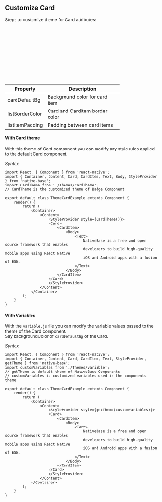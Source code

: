 ## Customize Card

Steps to customize theme for Card attributes:
<br />


<table>
  <thead>
    <tr style="border-style: hidden">
      <th style="border-style: hidden"><div style="background: url(https://docs-v2.nativebase.io/docs/assets/iphone.png) no-repeat; padding: 63px 20px 100px 18px; width: 292px"><img src="{{('https://docs-v2.nativebase.io/docs/assets/ios/guide/theme-card.png')}}" alt="" /></div></th>
    </tr>
  </thead>
</table>

<table class = "table table-hover" style="width: 75%; ">
        <thead>
            <tr>
                <th>Property</th>
                <th>Description</th>
            </tr>
        </thead>
        <tbody>
            <tr>
                <td>cardDefaultBg</td>
                <td>Background color for card item</td>
            </tr>
            <tr>
                <td>listBorderColor</td>
                <td>Card and CardItem border color</td>
            </tr>
            <tr>
                <td>listItemPadding</td>
                <td>Padding between card items</td>
            </tr>
        </tbody>
    </table>

#### With Card theme

With this theme of Card component you can modify any style rules applied to the default Card component.

*Syntax*

<pre class="line-numbers"><code class="language-jsx">import React, { Component } from 'react-native';
import { Container, Content, Card, CardItem, Text, Body, StyleProvider } from 'native-base';
import CardTheme from './Themes/CardTheme';
​// CardTheme is the customized theme of Badge Component
​
export default class ThemeCardExample extends Component {
    render() {
        return (
            &lt;Container>
                &lt;Content>
                    &lt;StyleProvider style={CardTheme()}>
                    &lt;Card>
                        &lt;CardItem>
                            &lt;Body>
                                &lt;Text>
                                    NativeBase is a free and open source framework that enables
                                    developers to build high-quality mobile apps using React Native
                                    iOS and Android apps with a fusion of ES6.
                                &lt;/Text>
                            &lt;/Body>
                        &lt;/CardItem>
                    &lt;/Card>
                    &lt;/StyleProvider>
                &lt;/Content>
            &lt;/Container>
        );
    }
}</code></pre>


#### With Variables

With the <code>variable.js</code> file you can modify the variable values passed to the theme of the Card component.<br />
Say backgroundColor of <code>cardDefaultBg</code> of the Card.

*Syntax*

<pre class="line-numbers"><code class="language-jsx">import React, { Component } from 'react-native';
import { Container, Content, Card, CardItem, Text, StyleProvider, getTheme } from 'native-base';
import customVariables from './Themes/variable';
​// getTheme is default theme of NativeBase Components
// customVariables is customized variables used in the components theme
​
export default class ThemeCardExample extends Component {
    render() {
        return (
            &lt;Container>
                &lt;Content>
                    &lt;StyleProvider style={getTheme(customVariables)}>
                    &lt;Card>
                        &lt;CardItem>
                            &lt;Body>
                                &lt;Text>
                                    NativeBase is a free and open source framework that enables
                                    developers to build high-quality mobile apps using React Native
                                    iOS and Android apps with a fusion of ES6.
                                &lt;/Text>
                            &lt;/Body>
                        &lt;/CardItem>
                    &lt;/Card>
                    &lt;/StyleProvider>
                &lt;/Content>
            &lt;/Container>
        );
    }
}</code></pre>
